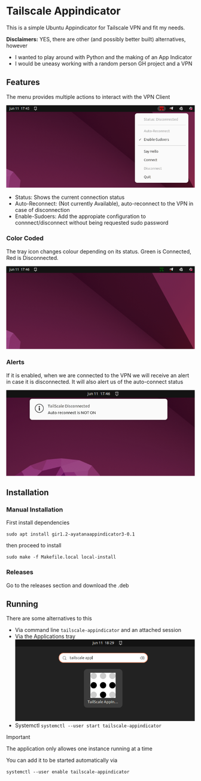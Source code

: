 # Tailscale Appindicator

This is a simple Ubuntu Appindicator for Tailscale VPN and fit my needs.

**Disclaimers:** YES, there are other (and possibly better built) alternatives, 
however

 * I wanted to play around with Python and the making of an App Indicator
 * I would be uneasy working with a random person GH project and a VPN

## Features

The menu provides multiple actions to interact with the VPN Client

![Tailscale Main Menu](./images/main_menu.png)


* Status: Shows the current connection status
* Auto-Reconnect: (Not currently Available), auto-reconnect to the VPN in case of disconnection
* Enable-Sudoers: Add the appropiate configuration to connnect/disconnect without being requested sudo password

### Color Coded

The tray icon changes colour depending on its status. Green is Connected, Red is Disconnected.

![Tailscale Disconnected Icon](./images/connected.png)

### Alerts
If it is enabled, when we are connected to the VPN we will receive an alert in case it is disconnected.
It will also alert us of the auto-connect status

![Tailscale Disconnect Alert](./images/disconnection_alert.png)


## Installation

### Manual Installation

First install dependencies

```
sudo apt install gir1.2-ayatanaappindicator3-0.1
```
then proceed to install
```
sudo make -f Makefile.local local-install
```

### Releases
Go to the releases section and download the .deb

## Running

There are some alternatives to this
 
 - Via command line `tailscale-appindicator` and an attached session
 - Via the Applications tray
    ![Applications Tray](./images/apps_menu.png)
 - Systemctl `systemctl --user start tailscale-appindicator`

> [!IMPORTANT]
> The application only allowes one instance running at a time

You can add it to be started automatically via

```
systemctl --user enable tailscale-appindicator
```
